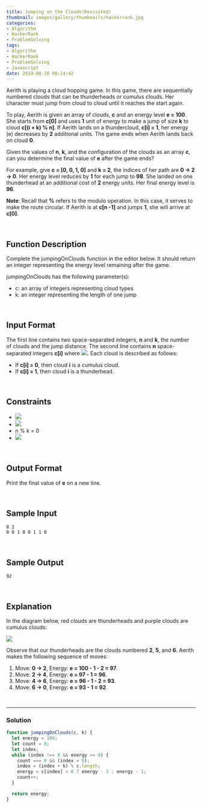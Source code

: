 ```yaml
---
title: Jumping on the Clouds(Revisited)
thumbnail: images/gallery/thumbnails/hackerrank.jpg
categories:
- Algorithm
- HackerRank
- ProblemSolving
tags:
- Algorithm
- HackerRank
- ProblemSolving
- Javascript
date: 2019-08-10 00:14:42
---
```

  
  
Aerith is playing a cloud hopping game. In this game, there are sequentially numbered clouds that can be thunderheads or cumulus clouds. Her character must jump from cloud to cloud until it reaches the start again.

To play, Aerith is given an array of clouds, **c** and an energy level **e = 100**. She starts from **c[0]** and uses **1** unit of energy to make a jump of size **k** to cloud **c[(i + k) % n]**. If Aerith lands on a thundercloud, **c[i] = 1**, her energy (e) decreases by **2** additional units. The game ends when Aerith lands back on cloud **0**.

Given the values of **n**, **k**, and the configuration of the clouds as an array **c**, can you determine the final value of **e** after the game ends?

For example, give **c = [0, 0, 1, 0]** and **k = 2**, the indices of her path are **0 -> 2 -> 0**. Her energy level reduces by **1** for each jump to **98**. She landed on one thunderhead at an additional cost of **2** energy units. Her final energy level is **96**.

**Note**: Recall that **%** refers to the modulo operation. In this case, it serves to make the route circular. If Aerith is at **c[n -1]** and jumps **1**, she will arrive at **c[0]**.

<br/>
<!-- more -->

## Function Description

Complete the jumpingOnClouds function in the editor below. It should return an integer representing the energy level remaining after the game.

jumpingOnClouds has the following parameter(s):

- c: an array of integers representing cloud types
- k: an integer representing the length of one jump

<br/>

## Input Format

The first line contains two space-separated integers, **n** and **k**, the number of clouds and the jump distance. 
The second line contains **n** space-separated integers **c[i]** where ![](https://latex.codecogs.com/gif.latex?0\leq&space;i<&space;n). Each cloud is described as follows:

- If **c[i] = 0**, then cloud **i** is a cumulus cloud.
- If **c[i] = 1**, then cloud **i** is a thunderhead.

<br/>

## Constraints

- ![](https://latex.codecogs.com/gif.latex?2\leq&space;n\leq&space;25)
- ![](https://latex.codecogs.com/gif.latex?1\leq&space;k\leq&space;n)
- n % k = 0
- ![](https://latex.codecogs.com/gif.latex?c[i]\in&space;\left&space;\{&space;0,&space;1&space;\right&space;\})

<br/>

## Output Format

Print the final value of **e** on a new line.

<br/>

## Sample Input
```
8 2
0 0 1 0 0 1 1 0
```

<br/>

## Sample Output
```
92
```

<br/>

## Explanation

In the diagram below, red clouds are thunderheads and purple clouds are cumulus clouds:

![](https://raw.githubusercontent.com/alleyful/algorithm-solutions/master/HackerRank/ProblemSolving/images/jumping-clods.png)

Observe that our thunderheads are the clouds numbered **2**, **5**, and **6**. Aerith makes the following sequence of moves:

1. Move: **0 -> 2**, Energy: **e = 100 - 1 - 2 = 97**.
2. Move: **2 -> 4**, Energy: **e = 97 - 1 = 96**.
3. Move: **4 -> 6**, Energy: **e = 96 - 1 - 2 = 93**.
4. Move: **6 -> 0**, Energy: **e = 93 - 1 = 92**.

<br/>

---

### Solution

```javascript
function jumpingOnClouds(c, k) {
  let energy = 100;
  let count = 0;
  let index;
  while (index !== 0 && energy >= 0) {
    count === 0 && (index = 0);
    index = (index + k) % c.length;
    energy = c[index] > 0 ? energy - 3 : energy - 1;
    count++;
  }

  return energy;
}
```